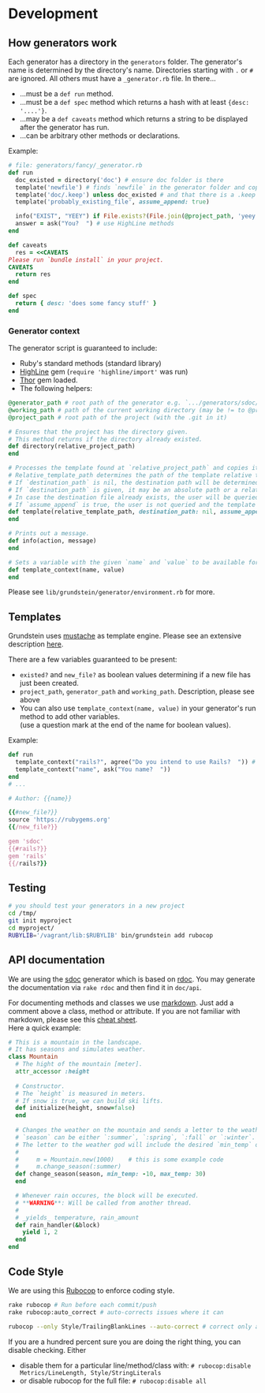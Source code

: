 # Development

## How generators work

Each generator has a directory in the `generators` folder. The generator's name is determined by the directory's name.
Directories starting with `.` or `#` are ignored. All others must have a `_generator.rb` file.
In there...

- ...must be a `def run` method.
- ...must be a `def spec` method which returns a hash with at least `{desc: '....'}`.
- ...may be a `def caveats` method which returns a string to be displayed after the generator has run.
- ...can be arbitrary other methods or declarations.

Example:

```ruby
# file: generators/fancy/_generator.rb
def run
  doc_existed = directory('doc') # ensure doc folder is there
  template('newfile') # finds `newfile` in the generator folder and copies it to the project
  template('doc/.keep') unless doc_existed # and that there is a .keep if needed
  template('probably_existing_file', assume_append: true)

  info("EXIST", "YEEY") if File.exists?(File.join(@project_path, 'yeey')) # use Ruby methods
  answer = ask("You?  ") # use HighLine methods
end

def caveats
  res = <<CAVEATS
Please run `bundle install` in your project.
CAVEATS
  return res
end

def spec
  return { desc: 'does some fancy stuff' }
end
```

### Generator context

The generator script is guaranteed to include:

- Ruby's standard methods (standard library) 
- [HighLine](https://github.com/JEG2/highline) gem (`require 'highline/import'` was run)
- [Thor](https://github.com/erikhuda/thor) gem loaded.
- The following helpers:

```ruby
@generator_path # root path of the generator e.g. `.../generators/sdoc/`
@working_path # path of the current working directory (may be != to @project_path)
@project_path # root path of the project (with the .git in it)

# Ensures that the project has the directory given.
# This method returns if the directory already existed.
def directory(relative_project_path)
end

# Processes the template found at `relative_project_path` and copies it to the project.
# Relative_template_path determines the path of the template relative to the generator's root.
# If `destination_path` is nil, the destination path will be determined by appending `relative_template_path` to `@project_path`.
# If `destination_path` is given, it may be an absolute path or a relative path (to `@project_path`).
# In case the destination file already exists, the user will be queried what to do (append, overwrite, skip or print).
# If `assume_append` is true, the user is not queried and the template will be appended.
def template(relative_template_path, destination_path: nil, assume_append: false) # rubocop:disable Metrics/CyclomaticComplexity, 
end

# Prints out a message.
def info(action, message)
end

# Sets a variable with the given `name` and `value` to be available for all future templates.
def template_context(name, value)
end
```

Please see `lib/grundstein/generator/environment.rb` for more.

## Templates

Grundstein uses [mustache](https://mustache.github.io/) as template engine.
Please see an extensive description [here](https://mustache.github.io/mustache.5.html).

There are a few variables guaranteed to be present:

- `existed?` and `new_file?` as boolean values determining if a new file has just been created.
- `project_path`, `generator_path` and `working_path`. Description, please see above
- You can also use `template_context(name, value)` in your generator's run method to add other variables.  
  (use a question mark at the end of the name for boolean values).

Example:

```ruby
def run
  template_context("rails?", agree("Do you intend to use Rails?  ")) # note the two spaces at the end
  template_context("name", ask("You name?  "))
end
# ...
```

```ruby
# Author: {{name}}

{{#new_file?}}
source 'https://rubygems.org'
{{/new_file?}}

gem 'sdoc'
{{#rails?}}
gem 'rails'
{{/rails?}}
```

## Testing

```bash
# you should test your generators in a new project
cd /tmp/
git init myproject
cd myproject/
RUBYLIB='/vagrant/lib:$RUBYLIB' bin/grundstein add rubocop
```

## API documentation

We are using the [sdoc](https://github.com/voloko/sdoc) generator which is based on [rdoc](https://github.com/rdoc/rdoc).
You may generate the documentation via `rake rdoc` and then find it in `doc/api`.

For documenting methods and classes we use [markdown](https://daringfireball.net/projects/markdown/). Just add a comment above a class, method or attribute.
If you are not familiar with markdown, please see this [cheat sheet](http://nestacms.com/docs/creating-content/markdown-cheat-sheet).  
Here a quick example:

```ruby
# This is a mountain in the landscape.
# It has seasons and simulates weather.
class Mountain
  # The hight of the mountain [meter].
  attr_accessor :height
  
  # Constructor.
  # The `height` is measured in meters.
  # If snow is true, we can build ski lifts.
  def initialize(height, snow=false)
  end
  
  # Changes the weather on the mountain and sends a letter to the weather god.
  # `season` can be either `:summer`, `:spring`, `:fall` or `:winter`.
  # The letter to the weather god will include the desired `min_temp` or `max_temp`.
  #
  #     m = Mountain.new(1000)    # this is some example code
  #     m.change_season(:summer) 
  def change_season(season, min_temp: -10, max_temp: 30)
  end

  # Whenever rain occures, the block will be executed.
  # **WARNING**: Will be called from another thread.
  #
  # _yields_ temperature, rain_amount
  def rain_handler(&block) 
    yield 1, 2
  end
end
```

## Code Style

We are using this [Rubocop](https://github.com/bbatsov/rubocop) to enforce coding style.

```bash
rake rubocop # Run before each commit/push
rake rubocop:auto_correct # auto-corrects issues where it can

rubocop --only Style/TrailingBlankLines --auto-correct # correct only a single offense type
```

If you are a hundred percent sure you are doing the right thing, you can disable checking. Either

- disable them for a particular line/method/class with: `# rubocop:disable Metrics/LineLength, Style/StringLiterals`
- or disable rubocop for the full file: `# rubocop:disable all`
